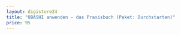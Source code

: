 ```yaml
---
layout: digistore24
title: "OBASHI anwenden - das Praxisbuch (Paket: Durchstarten)"
price: 95
---
```

